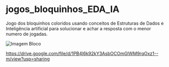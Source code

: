 # jogos_bloquinhos_EDA_IA
 Jogo dos bloquinhos coloridos usando conceitos de Estruturas de Dados e Inteligência artificial para solucionar e achar a resposta com o menor numero de jogadas.


![Imagem Bloco](https://github.com/fellipespfc/jogos_bloquinhos_EDA_IA/blob/master/imagem%20bloquinhos.JPG)


https://drive.google.com/file/d/1PB4l6k92kY3AsbOCOmGlWM9rqOxz1--m/view?usp=sharing



